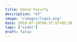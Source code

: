 ```yaml
---
title: Dance Faculty
description: "df"
image: "/images/logo2.png"
date: 2019-07-29T08:37:57+05:30
tags: ["sidet"]
draft: false
---
```


